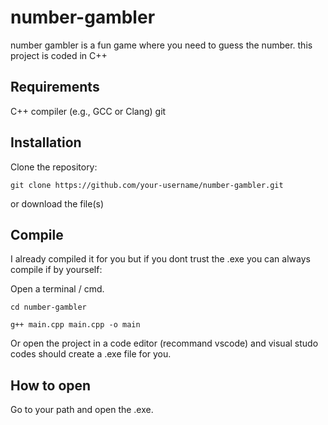 # number-gambler

number gambler is a fun game where you need to guess the number.
this project is coded in C++

## Requirements

C++ compiler (e.g., GCC or Clang)
git

## Installation

Clone the repository:
```
git clone https://github.com/your-username/number-gambler.git
```

or download the file(s)

## Compile

I already compiled it for you but if you dont trust the .exe you can always compile if by yourself:

Open a terminal / cmd.

```
cd number-gambler
```

```
g++ main.cpp main.cpp -o main
```

Or open the project in a code editor (recommand vscode) and visual studo codes should  create a .exe file for you.

## How to open

Go to your path and open the .exe.
